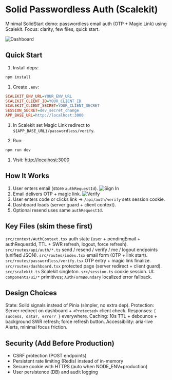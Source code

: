 # Solid Passwordless Auth (Scalekit)

Minimal SolidStart demo: passwordless email auth (OTP + Magic Link) using Scalekit. Focus: clarity, few files, quick start.

![Dashboard](/public/dashboard.png)

## Quick Start

1. Install deps:

```sh
npm install
```

1. Create `.env`:

```ini
SCALEKIT_ENV_URL=YOUR_ENV_URL
SCALEKIT_CLIENT_ID=YOUR_CLIENT_ID
SCALEKIT_CLIENT_SECRET=YOUR_CLIENT_SECRET
SESSION_SECRET=dev_secret_change
APP_BASE_URL=http://localhost:3000
```

1. In Scalekit set Magic Link redirect to `${APP_BASE_URL}/passwordless/verify`.

1. Run:

```sh
npm run dev
```

1. Visit: <http://localhost:3000>

## How It Works

1. User enters email (store `authRequestId`).
![Sign In](/public/sign-in.png)
2. Email delivers OTP + magic link.
![Verify](/public/verify.png)
1. User enters code or clicks link -> `/api/auth/verify` sets session cookie.
2. Dashboard loads (server guard + client context).
3. Optional resend uses same `authRequestId`.

## Key Files (skim these first)

`src/context/AuthContext.tsx` auth state (user + pendingEmail + authRequestId, TTL + SWR refresh, logout, force refresh).
`src/routes/api/auth/*.ts` send / resend / verify / me / logout endpoints (unified JSON).
`src/routes/index.tsx` email form (OTP + link start).
`src/routes/passwordless/verify.tsx` OTP entry + magic link finalize.
`src/routes/dashboard.tsx` protected page (server redirect + client guard).
`src/scalekit.ts` Scalekit singleton.  `src/session.ts` cookie session.
UI: `components/ui/*` primitives; `AuthFormBoundary` localized error fallback.

## Design Choices

State: Solid signals instead of Pinia (simpler, no extra dep).
Protection: Server redirect on dashboard + `<Protected>` client check.
Responses: `{ success, data?, error? }` everywhere.
Caching: 10s TTL + debounce + background SWR refresh; force refresh button.
Accessibility: aria-live Alerts, minimal focus friction.

## Security (Add Before Production)

- CSRF protection (POST endpoints)
- Persistent rate limiting (Redis) instead of in-memory
- Secure cookie with HTTPS (auto when NODE_ENV=production)
- User persistence (DB) and audit logging
